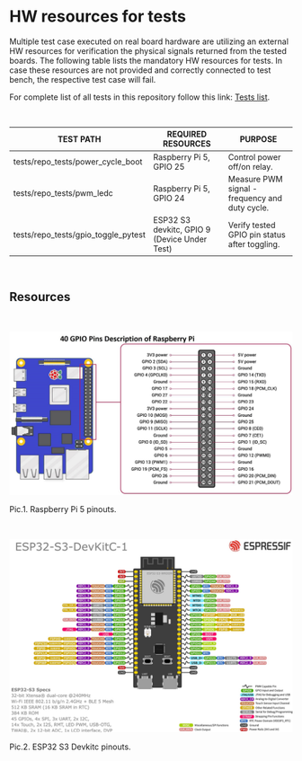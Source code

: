 # HW resources for tests

Multiple test case executed on real board hardware are utilizing an external HW resources for verification the physical signals returned from the tested boards. The following table lists the mandatory HW resources for tests. In case these resources are not provided and correctly connected to test bench, the respective test case will fail.
<p>
For complete list of all tests in this repository follow this link: <a href="documentation/Tests_list.md">Tests list</a>.</p>

<br/>

<table>
    <thead>
      <th><strong>TEST PATH</strong></th>
      <th><strong>REQUIRED RESOURCES</strong></th>
      <th><strong>PURPOSE</strong></th></tr>
    </thead>
      <tbody>
        <tr>
        <td>tests/repo_tests/power_cycle_boot</td>
        <td>Raspberry Pi 5, GPIO 25</td>
        <td>Control power off/on relay.</td>
        </tr>
        <tr><td>tests/repo_tests/pwm_ledc</td>
        <td>Raspberry Pi 5, GPIO 24</td>
        <td>Measure PWM signal - frequency and duty cycle.</td>
        </tr>
        <tr><td>tests/repo_tests/gpio_toggle_pytest</td>
        <td>ESP32 S3 devkitc, GPIO 9 (Device Under Test)</td>
        <td>Verify tested GPIO pin status after toggling.</td>
        </tr>
      </tbody>
</table>
<br/>

## Resources

<br/>

![Raspberry Pi 5 pinout](images/raspi5_pinout.png)

Pic.1. Raspberry Pi 5 pinouts.
<br/>

<br/>

![ESP32 S3 Devkitc pinout](images/esp32s3_pinout.png)

Pic.2. ESP32 S3 Devkitc pinouts.
<br/>
